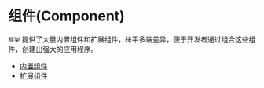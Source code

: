 # 组件(Component)

`框架` 提供了大量内置组件和扩展组件，抹平多端差异，便于开发者通过组合这些组件，创建出强大的应用程序。

<!-- 同时，开发者可依据[自定义组件指引](/component/custom/custom.html)开发定制化的组件。 -->

- [内置组件](/component/base/base.html)
- [扩展组件](/component/expand/expand.html)
